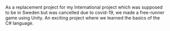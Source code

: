As a replacement project for my International project which was supposed to be in Sweden but was cancelled due to covid-19, we made a free-runner game using Unity. An exciting project where we learned the basics of the C# language.
